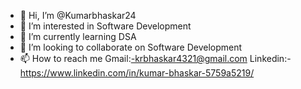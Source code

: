 - 👋 Hi, I’m @Kumarbhaskar24
- 👀 I’m interested in Software Development
- 🌱 I’m currently learning DSA 
- 💞️ I’m looking to collaborate on Software Development
- 📫 How to reach me 
     Gmail:-krbhaskar4321@gmail.com
     Linkedin:-https://www.linkedin.com/in/kumar-bhaskar-5759a5219/

<!---
Kumarbhaskar24/Kumarbhaskar24 is a ✨ special ✨ repository because its `README.md` (this file) appears on your GitHub profile.
You can click the Preview link to take a look at your changes.
--->
